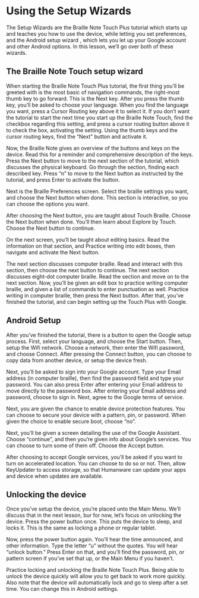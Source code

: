 # Using the Setup Wizards

The Setup Wizards are the Braille Note Touch Plus tutorial which
starts up and teaches you how to use the device, while letting you set
preferences, and the Android setup wizard
, which lets you let up your Google account and other Android options.
In this lesson, we’ll go over both of these wizards.

## The Braille Note Touch setup wizard

When starting the Braille Note Touch Plus tutorial, the first thing
you’ll be greeted with is the most basic of navigation commands, the
right-most thumb key to go forward. This is the Next key. After you
press the thumb key, you’ll be asked to choose your language. When you
find the language you want, press a Cursor Routing key above it to
select it. If you don’t want the tutorial to start the next time you
start up the Braille Note Touch, find the checkbox regarding this
setting, and press a cursor routing button above it to check the box,
activating the setting. Using the thumb keys and the cursor routing
keys, find the “Next” button and activate it.

Now, the Braille Note gives an overview of the buttons and keys on the
device. Read this for a reminder and comprehensive description of the
keys. Press the Next button to move to the next section of the
tutorial, which discusses the physical keyboard. Go through the
section, finding each described key. Press “n” to move to the Next
button as instructed by the tutorial, and press Enter to activate the button.

Next is the Braille Preferences screen. Select the braille settings
you want, and choose the Next button when done. This section is
interactive, so you can choose the options you want.

After choosing the Next button, you are taught about Touch Braille.
Choose the Next button when done. You’ll then learn about Explore by
Touch. Choose the Next button to continue.

On the next screen, you’ll be taught about editing basics. Read the
information on that section, and Practice writing into edit boxes,
then navigate and activate the Next button.

The next section discusses computer braille. Read and interact with
this section, then choose the next button to continue. The next
section discusses eight-dot computer braille. Read the section and
move on to the next section. Now, you’ll be given an edit box to
practice writing computer braille, and given a list of commands to
enter punctuation as well. Practice writing in computer braille, then
press the Next button. After that, you’ve finished the tutorial, and
can begin setting up the Touch Plus with Google.

## Android Setup

After you’ve finished the tutorial, there is a button to open the
Google setup process. First, select your language, and choose the
Start button. Then, setup the Wifi network. Choose a network, then
enter the Wifi password, and choose Connect. After pressing the
Connect button, you can choose to copy data from another device, or
setup the device fresh.

Next, you’ll be asked to sign into your Google account. Type your
Email address (in computer braille), then find the password field and
type your password. You can also press Enter after entering your Email
address to move directly to the password box. After entering your
Email address and password, choose to sign in. Next, agree to the
Google terms of service.

Next, you are given the chance to enable device protection features.
You can choose to secure your device with a pattern, pin, or password.
When given the choice to enable secure boot, choose “no”.

Next, you’ll be given a screen detailing the use of the Google
Assistant. Choose “continue”, and then you’re given info about
Google’s services. You can choose to turn some of them off. Choose the
Accept button.

After choosing to accept Google services, you’ll be asked if you want
to turn on accelerated location. You can choose to do so or not. Then,
allow KeyUpdater to access storage, so that Humanware can update your
apps and device when updates are available.

## Unlocking the device

Once you’ve setup the device, you’re placed unto the Main Menu. We’ll
discuss that in the next lesson, bur for now, let’s focus on unlocking
the device. Press the power button once. This puts the device to
sleep, and locks it. This is the same as locking a phone or regular
tablet.

Now, press the power button again. You’ll hear the time announced, and
other information. Type the letter “u” without the quotes. You will
hear “unlock button.” Press Enter on that, and you’ll find the
password, pin, or pattern screen if you’ve set that up, or the Main
Menu if you haven’t.

Practice locking and unlocking the Braille Note Touch Plus. Being able
to unlock the device quickly will allow you to get back to work more
quickly. Also note that the device will automatically lock and go to
sleep after a set time. You can change this in Android settings.
